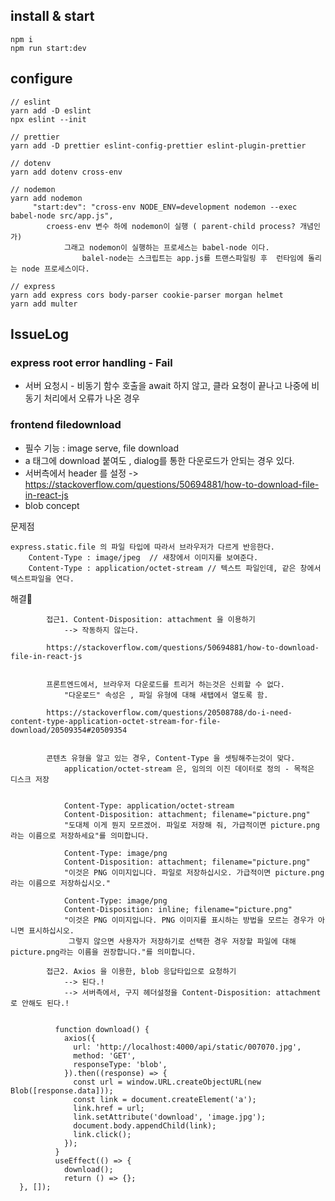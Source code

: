 ## install & start

```
npm i 
npm run start:dev
```

## configure 

```
// eslint
yarn add -D eslint
npx eslint --init

// prettier
yarn add -D prettier eslint-config-prettier eslint-plugin-prettier

// dotenv
yarn add dotenv cross-env

// nodemon
yarn add nodemon
     "start:dev": "cross-env NODE_ENV=development nodemon --exec babel-node src/app.js",
        croess-env 변수 하에 nodemon이 실행 ( parent-child process? 개념인가)
            그래고 nodemon이 실행하는 프로세스는 babel-node 이다. 
                balel-node는 스크립트는 app.js를 트랜스파일링 후  런타임에 돌리는 node 프로세스이다.

// express
yarn add express cors body-parser cookie-parser morgan helmet
yarn add multer
```


## IssueLog

### express root error handling - Fail

- 서버 요청시 - 비동기 함수 호출을 await 하지 않고, 클라 요청이 끝나고 나중에 비동기 처리에서 오류가 나온 경우


### frontend filedownload 

- 필수 기능 : image serve, file download
- a 태그에 download 붙여도 , dialog를 통한 다운로드가 안되는 경우 있다. 
- 서버측에서 header 를 설정 -> https://stackoverflow.com/questions/50694881/how-to-download-file-in-react-js 
- blob concept

문제점      
```
express.static.file 의 파일 타입에 따라서 브라우저가 다르게 반응한다.  
    Content-Type : image/jpeg  // 새창에서 이미지를 보여준다.
    Content-Type : application/octet-stream // 텍스트 파일인데, 같은 창에서 텍스트파일을 연다.  
```
해결  

```
		접근1. Content-Disposition: attachment 을 이용하기
			--> 작동하지 않는다.
		
		https://stackoverflow.com/questions/50694881/how-to-download-file-in-react-js
	
		
		프론트엔드에서, 브라우저 다운로드를 트리거 하는것은 신뢰할 수 없다.
			"다운로드" 속성은 , 파일 유형에 대해 새탭에서 열도록 함.
		
		https://stackoverflow.com/questions/20508788/do-i-need-content-type-application-octet-stream-for-file-download/20509354#20509354
	
		
		콘텐츠 유형을 알고 있는 경우, Content-Type 을 셋팅해주는것이 맞다.
			application/octet-stream 은, 임의의 이진 데이터로 정의 - 목적은 디스크 저장
		
		
			Content-Type: application/octet-stream
            Content-Disposition: attachment; filename="picture.png"
			"도대체 이게 뭔지 모르겠어. 파일로 저장해 줘, 가급적이면 picture.png라는 이름으로 저장하세요"를 의미합니다.
			
			Content-Type: image/png
            Content-Disposition: attachment; filename="picture.png"
			"이것은 PNG 이미지입니다. 파일로 저장하십시오. 가급적이면 picture.png라는 이름으로 저장하십시오."
			
			Content-Type: image/png
            Content-Disposition: inline; filename="picture.png"
			"이것은 PNG 이미지입니다. PNG 이미지를 표시하는 방법을 모르는 경우가 아니면 표시하십시오.
			 그렇지 않으면 사용자가 저장하기로 선택한 경우 저장할 파일에 대해 picture.png라는 이름을 권장합니다."를 의미합니다.
		
		접근2. Axios 을 이용한, blob 응답타입으로 요청하기
			--> 된다.!
			--> 서버측에서, 구지 헤더설정을 Content-Disposition: attachment 로 안해도 된다.!
			
		
		  function download() {
		    axios({
		      url: 'http://localhost:4000/api/static/007070.jpg',
		      method: 'GET',
		      responseType: 'blob',
		    }).then((response) => {
		      const url = window.URL.createObjectURL(new Blob([response.data]));
		      const link = document.createElement('a');
		      link.href = url;
		      link.setAttribute('download', 'image.jpg');
		      document.body.appendChild(link);
		      link.click();
		    });
		  }
		  useEffect(() => {
		    download();
		    return () => {};
  }, []);
```